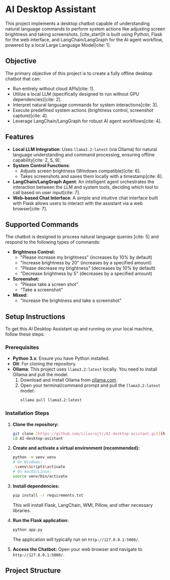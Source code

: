 # AI Desktop Assistant

This project implements a desktop chatbot capable of understanding natural language commands to perform system actions like adjusting screen brightness and taking screenshots. [cite_start]It is built using Python, Flask for the web interface, and LangChain/LangGraph for the AI agent workflow, powered by a local Large Language Model[cite: 1].

## Objective

The primary objective of this project is to create a fully offline desktop chatbot that can:
* Run entirely without cloud APIs[cite: 1].
* Utilize a local LLM (specifically designed to run without GPU dependencies)[cite: 2].
* Interpret natural language commands for system interactions[cite: 3].
* Execute predefined system actions (brightness control, screenshot capture)[cite: 4].
* Leverage LangChain/LangGraph for robust AI agent workflows[cite: 4].

## Features

* **Local LLM Integration**: Uses `llama3.2:latest` (via Ollama) for natural language understanding and command processing, ensuring offline capability[cite: 2, 5, 9].
* **System Control Functions**:
    * Adjusts screen brightness (Windows compatible)[cite: 6].
    * Takes screenshots and saves them locally with a timestamp[cite: 6].
* **LangChain/LangGraph Agent**: An intelligent agent orchestrates the interaction between the LLM and system tools, deciding which tool to call based on user input[cite: 7].
* **Web-based Chat Interface**: A simple and intuitive chat interface built with Flask allows users to interact with the assistant via a web browser[cite: 7].

## Supported Commands

The chatbot is designed to process natural language queries [cite: 5] and respond to the following types of commands:

* **Brightness Control:**
    * "Please increase my brightness"  (increases by 10% by default)
    * "Increase brightness by 20" (increases by a specified amount)
    * "Please decrease my brightness"  (decreases by 10% by default)
    * "Decrease brightness by 5" (decreases by a specified amount)
* **Screenshot:**
    * "Please take a screen shot" 
    * "Take a screenshot"
* **Mixed:**
    * "Increase the brightness and take a screenshot" 

     
## Setup Instructions

To get this AI Desktop Assistant up and running on your local machine, follow these steps:

### Prerequisites

* **Python 3.x**: Ensure you have Python installed.
* **Git**: For cloning the repository.
* **Ollama**: This project uses `llama3.2:latest` locally. You need to install Ollama and pull the model.
    1.  Download and install Ollama from [ollama.com](https://ollama.com/).
    2.  Open your terminal/command prompt and pull the `llama3.2:latest` model:
        ```bash
        ollama pull llama3.2:latest
        ```

### Installation Steps

1.  **Clone the repository:**
    ```bash
    git clone [https://github.com/silasrajtr/AI-desktop-asistant.git](https://github.com/silasrajtr/AI-desktop-asistant.git)
    cd AI-desktop-asistant
    ```

2.  **Create and activate a virtual environment (recommended):**
    ```bash
    python -m venv venv
    # On Windows:
    .\venv\Scripts\activate
    # On macOS/Linux:
    source venv/bin/activate
    ```

3.  **Install dependencies:**
    ```bash
    pip install -r requirements.txt
    ```
    This will install Flask, LangChain, WMI, Pillow, and other necessary libraries.

4.  **Run the Flask application:**
    ```bash
    python app.py
    ```
    The application will typically run on `http://127.0.0.1:5000/`.

5.  **Access the Chatbot:**
    Open your web browser and navigate to `http://127.0.0.1:5000/`.

## Project Structure
